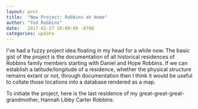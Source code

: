 ```yaml
---
layout: post
title:  "New Project: Robbins at Home"
author: "Tod Robbins"
date:   2017-02-27 10:00:00 -0700
categories: update
---
```

I've had a fuzzy project idea floating in my head for a while now. The basic gist of the project is the documentation of all historical residences of Robbins family members starting with Daniel and Hope Robbins. If we can establish a latitude/longitude of a residence, whether the physical structure remains extant or not, through documentation then I think it would be useful to collate those locations into a database rendered as a map.

To initiate the project, here is the last residence of my great-great-great-grandmother, Hannah Libby Carter Robbins:

<div id='map'></div>
<script>
L.mapbox.accessToken = 'pk.eyJ1IjoidG9kcm9iYmlucyIsImEiOiJjaXpwdHgxbWowMHhoMndwN3V6dWJnYTd5In0.8VcUGZ3PuLMhewTm6MijAw';
var map = L.mapbox.map('map', 'mapbox.streets')
  .setView([40.2338, -111.6585], 14);

var featureLayer = L.mapbox.featureLayer({
  'type': 'FeatureCollection',
  'features': [
    {
    'type': 'Feature',
    'geometry': {
      'type': 'Point',
      'coordinates': [-111.671379,40.228241]
    },
    'properties': {
      'name': 'Hannah Libby Robbins<br>ca. 1930',
      'description': '409 S 700 W<br>Provo, UT 84601',
      'marker-color': '#00abff',
      'marker-size': 'large'
    }
  }]
})
.addTo(map);

featureLayer.eachLayer(function(layer) {
  var content = '<h2>' + layer.feature.properties.name + '<\/h2>'
  + '<p>' + layer.feature.properties.description + '<\/p>';
  layer.bindPopup(content);
});
</script>
